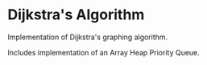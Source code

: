 # Dijkstra's Algorithm
Implementation of Dijkstra's graphing algorithm.

Includes implementation of an Array Heap Priority Queue. 
